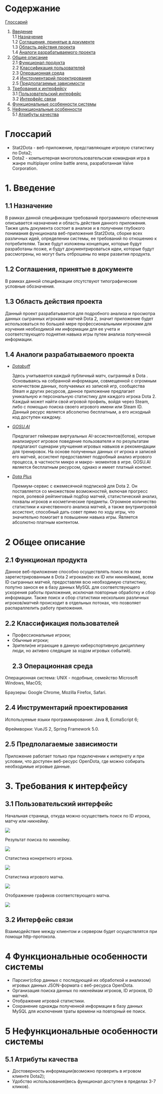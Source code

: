 # Содержание
[Глоссарий](#Глоссарий)  
1. [Введение](#1Введение)  
1.1 [Назначение](#11-Назначение)  
1.2 [Соглашения, принятые в документе](#12-Соглашения-принятые-в-документе)  
1.3 [Область действия проекта](#13-Область-действия-проекта)  
1.4 [Аналоги разрабатываемого проекта](#14-Аналоги-разрабатываемого-проекта)  
2. [Общее описание](#2-Общее-описание)  
2.1 [Функционал продукта](#22-Функционал-продукта)  
2.2 [Классификация пользователей](#23-Классификация-пользователей)    
2.3 [Операционная среда](#24-Операционная-среда)  
2.4 [Инструментарий проектирования](#25-Инструментарий-проектирования)  
2.5 [Предполагаемые зависимости](#26-Предполагаемые-зависимости)  
3. [Требования к интерфейсу](#3-Требования-к-интерфейсу)  
3.1 [Пользовательский интерфейс](#31-Пользовательский-интерфейс)  
3.2 [Интерфейс связи](#33-Интерфейс-связи)  
4. [Функциональные особенности системы](#4-Функциональные-особенности-системы)  
5. [Нефункциональные особенности](#5-Нефункциональные-особенности)  
5.1 [Атрибуты качества](#52-Атрибуты-качества)  

# Глоссарий 
 - Stat2Dota - веб-приложение, представляющее игровую статистику по Dota2;
 - Dota2 - компьютерная многопользовательская командная игра в жанре multiplayer online battle arena, разработанная Valve Corporation. 
# 1. Введение 
   ## 1.1 Назначение
   В рамках данной спецификации требований программного обеспечения описывается назначение и область действия данного приложения. Также     цель документа состоит в анализе и в получении глубокого понимания функционала веб-приложения Stat2Dota, сборке всех различных идей,
    определении системы, ее требований по отношению к потребителям. Также будут изложены концепции, которые будут разработаны позже, и         будут документрироваться идеи, которые будут рассмотрены, но могут быть отброшены по мере развития продукта.
   ##  1.2 Соглашения, принятые в документе
   В рамках данной спецификации отсутствуют типографические условные обозначения.
   ##  1.3 Область действия проекта
   Данный проект разрабатывается для подробного анализа и просмотра данных сыгранных игроками матчей Dota 2, значит приложение будет          использоваться по большей мере профессиональными  игроками для изучения необходимой им информации для ее учета и соответствующего          поднятия навыка игры путем анализа полученной информации. 
   ##  1.4 Аналоги разрабатываемого проекта 
   - *[Dotabuff](https://www.dotabuff.com/)*
   
     Здесь учитывается каждый публичный матч, сыгранный в Dota . Основываясь на собранной информации, совмещенной с огромным количеством        данных, получаемых из записей игр, сообщества Steam и других ресурcов, данное приложение предлагает уникальную и персональную            статистику для каждого игрока Dota 2. Каждый может найти свой игровой профиль, войдя через Steam, либо с помощью поиска своего            игрового имени или Steam ID. Данный ресурс является абсолютно бесплатным, а его исходный код доступен каждому.
   - *[GOSU.AI](https://gosu.ai/)*
   
     Предлагает геймерам виртуальных AI-ассистентов(ботов), которые анализируют игровое поведение пользователя и по результатам предлагают      сценарии улучшения игровых навыков и рекомендации для тренировок. На основе полученных данных от игрока и записей его матчей,              ассистент предоставляет подробный анализ игрового процесса, в частности микро и макро- моментов в игре. GOSU.AI является бесплатным        ресурсом, однако и имеет платный контент.
   -  *[Dota Plus](https://play.overwolf.com/dotaplus/)*
   
      Премиум-сервис с ежемесячной подпиской для Dota 2. Он поставляется со множеством возможностей, включая прогресс героя, ролевой            рейтинговый подбор матчей, статистический анализ, похвалы игроков и косметические предметы. Огромное количество статистики и              качественного анализа матчей, а также внутриигровой ассистент, способный дать совет прямо по ходу игры, что значительно помогает в        повышении навыка игры. Является абсолютно платным контентом.
 # 2 Общее описание
   ## 2.1 Функционал продукта
  Данное веб-приложение способно осуществлять поиск по всем зарегистрированным в Dota 2 игрокам(по их ID или никнеймам), всем ID сыгранных матчей, предоставляя всю необходимую статистику, попутно занося ее в базу данных MySQL для соответствующего ускорения работы приложения, исключая повторные обработку и сбор информации. Также поиск и сбор статистики нескольких различных игроков/матчей происходит в отдельных потоках, что позволяет распараллелить работу приложения.
   ## 2.2 Классификация пользователей
- Профессиональные игроки;
- Обычные игроки;
- Зрители(не играющие в данную киберспортивную дисциплину люди, но активно следящие за ходом игровых событий).
  ## 2.3 Операционная среда
Операционная система: UNIX - подобные, семейство Microsoft Windows, MacOS;

Браузеры: Google Chrome, Mozilla Firefox, Safari.
  ## 2.4 Инструментарий проектирования 
Используемые языки программирования: Java 8, EcmaScript 6;

Фреймворки: VueJS 2, Spring Framework 5.0.
  ## 2.5 Предполагаемые зависимости
  Приложение работает только при подключении к интернету и при условии, что доступен веб-ресурс OpenDota, где можно собирать необходимые игровые данные.
 # 3. Требования к интерфейсу
  ## 3.1 Пользовательский интерфейс
  
  Начальная страница, откуда можно осуществить поиск по ID игрока, матчу или никнейму.
  
  ![](https://github.com/ParkhomenkoArtyom750504/Dotabuff/blob/master/Mockups/Start%20page.png)
  
  Результат поиска по никнейму.
  
  ![](https://github.com/ParkhomenkoArtyom750504/Dotabuff/blob/master/Mockups/Search%20by%20nickname%20result%20page.PNG)
  
  Статистика конкретного игрока.
  
  ![](https://github.com/ParkhomenkoArtyom750504/Dotabuff/blob/master/Mockups/Player%20statistics%20page.png)
  
  Статистика игрового матча.
  
  ![](https://github.com/ParkhomenkoArtyom750504/Dotabuff/blob/master/Mockups/Match%20statistics%20page.PNG)
  
  Отображение графиков соответствующего матча.
  
  ![](https://github.com/ParkhomenkoArtyom750504/Dotabuff/blob/master/Mockups/Graphs%20page.PNG)
  ## 3.2 Интерфейс связи
  Взаимодействие между клиентом и сервером будет осуществлятся при помощи http-протокола.
  # 4 Функциональные особенности системы
  - Парсинг(сбор данных с последующей их обработкой и анализом) игровых данных JSON-формата с веб-ресурса OpenDota.
  - Организация поиска данных по никнеймам игроков, ID игроков, ID матчей.
  - Отображение игровой статистики.
  - Сохранение  однажды полученной  информации в базу данных MySQL для исключения траты времени на повторный ее поиск. 
  # 5 Нефункциональные особенности системы
  ## 5.1 Атрибуты качества
  - Достоверность информации(возможно проверить в игровом клиенте Dota2);
  - Удобство использования(весь функционал доступен в пределах 3-7 кликов).
  
  
 




